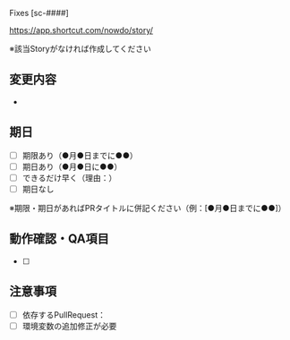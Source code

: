 Fixes [sc-####]

https://app.shortcut.com/nowdo/story/

※該当Storyがなければ作成してください

## 変更内容

* 

## 期日

* [ ] 期限あり（●月●日までに●●）
* [ ] 期日あり（●月●日に●●）
* [ ] できるだけ早く（理由：）
* [ ] 期日なし

※期限・期日があればPRタイトルに併記ください（例：[●月●日までに●●]）

## 動作確認・QA項目

* [ ] 

## 注意事項
* [ ] 依存するPullRequest：
* [ ] 環境変数の追加修正が必要
